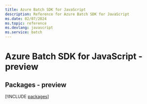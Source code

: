 ```yaml
---
title: Azure Batch SDK for JavaScript
description: Reference for Azure Batch SDK for JavaScript
ms.date: 02/07/2024
ms.topic: reference
ms.devlang: javascript
ms.service: batch
---
```

# Azure Batch SDK for JavaScript - preview
## Packages - preview
[!INCLUDE [packages](batch-index.md)]